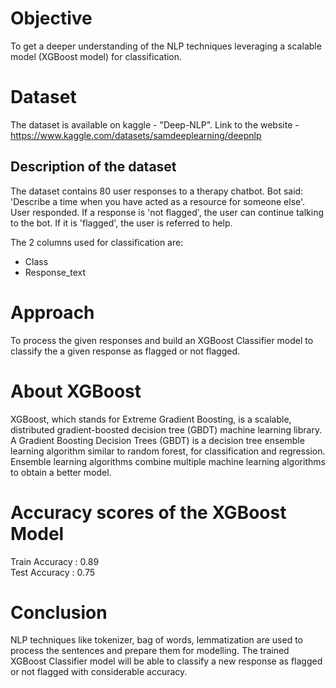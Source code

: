 # Objective
To get a deeper understanding of the NLP techniques leveraging a scalable model (XGBoost model) for classification.

# Dataset
The dataset is available on kaggle - "Deep-NLP".
Link to the website - https://www.kaggle.com/datasets/samdeeplearning/deepnlp

## Description of the dataset
The dataset contains 80 user responses to a therapy chatbot. 
Bot said: 'Describe a time when you have acted as a resource for someone else'.  
User responded. 
If a response is 'not flagged', the user can continue talking to the bot. 
If it is 'flagged', the user is referred to help.

The 2 columns used for classification are:
* Class
* Response_text

# Approach
To process the given responses and build an XGBoost Classifier model to classify the a given response as flagged or not flagged.

# About XGBoost
XGBoost, which stands for Extreme Gradient Boosting, is a scalable, distributed gradient-boosted decision tree (GBDT) machine learning library. A Gradient Boosting Decision Trees (GBDT) is a decision tree ensemble learning algorithm similar to random forest, for classification and regression. Ensemble learning algorithms combine multiple machine learning algorithms to obtain a better model.

# Accuracy scores of the XGBoost Model
Train Accuracy : 0.89 <br>
Test Accuracy : 0.75

# Conclusion
NLP techniques like tokenizer, bag of words, lemmatization are used to process the sentences and prepare them for modelling. The trained XGBoost Classifier model will be able to classify a new response as flagged or not flagged with considerable accuracy. 
